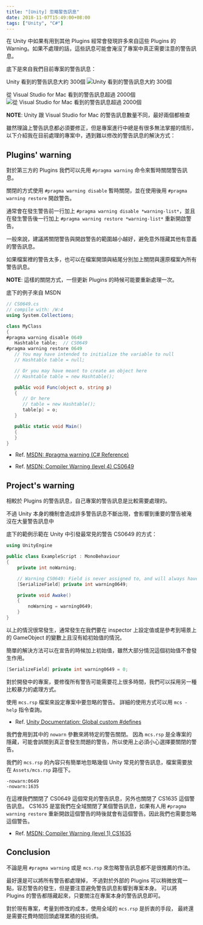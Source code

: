 ```yaml
---
title: "[Unity] 忽略警告訊息"
date: 2018-11-07T15:49:00+08:00
tags: ["Unity", "C#"]
---
```


在 Unity 中如果有用到其他 Plugins 經常會發現許多來自這些 Plugins 的 Warning。如果不處理的話，這些訊息可能會淹沒了專案中真正需要注意的警告訊息。

底下是來自我們目前專案的警告訊息：

Unity 看到的警告訊息大約 300個
![Unity 看到的警告訊息大約 300個](/Blog/images/Unity-Ignore-Warning/Warning-1.png)

從 Visual Studio for Mac 看到的警告訊息超過 2000個
![從 Visual Studio for Mac 看到的警告訊息超過 2000個](/Blog/images/Unity-Ignore-Warning/Warning-2.png)


**NOTE**: Unity 跟 Visual Studio for Mac 的警告訊息數量不同，最好兩個都檢查


雖然理論上警告訊息都必須要修正，但是專案進行中總是有很多無法掌握的情形，
以下介紹我在目前處理的專案中，遇到難以修改的警告訊息的解決方式：


## Plugins' warning

對於第三方的 Plugins 我們可以先用 `#pragma warning` 命令來暫時關閉警告訊息。

關閉的方式使用 `#pragma warning disable` 暫時關閉，並在使用後用 `#pragma warning restore` 開啟警告。

通常會在發生警告前一行加上 `#pragma warning disable *warning-list*`，並且在發生警告後一行加上 `#pragma warning restore *warning-list*` 重新開啟警告。

一般來說，建議將關閉警告與開啟警告的範圍越小越好，避免意外隱藏其他有意義的警告訊息。

如果檔案裡的警告太多，也可以在檔案開頭與結尾分別加上關閉與還原檔案內所有警告訊息。

**NOTE**: 這樣的關閉方式，一但更新 Plugins 的時候可能要重新處理一次。


底下的例子來自 MSDN

```csharp
// CS0649.cs
// compile with: /W:4
using System.Collections;

class MyClass
{
#pragma warning disable 0649
   Hashtable table;  // CS0649
#pragma warning restore 0649
   // You may have intended to initialize the variable to null
   // Hashtable table = null;

   // Or you may have meant to create an object here
   // Hashtable table = new Hashtable();

   public void Func(object o, string p)
   {
      // Or here
      // table = new Hashtable();
      table[p] = o;
   }

   public static void Main()
   {
   }
}
```

- Ref. [MSDN: #pragma warning (C# Reference)](https://docs.microsoft.com/en-us/dotnet/csharp/language-reference/preprocessor-directives/preprocessor-pragma-warning)

- Ref. [MSDN: Compiler Warning (level 4) CS0649](https://docs.microsoft.com/en-us/dotnet/csharp/misc/cs0649)


## Project's warning

相較於 Plugins 的警告訊息，自己專案的警告訊息是比較需要處理的。

不過 Unity 本身的機制會造成許多警告訊息不斷出現，會影響到重要的警告被淹沒在大量警告訊息中

底下的範例示範在 Unity 中引發最常見的警告 CS0649 的方式：

```csharp
using UnityEngine

public class ExampleScript : MonoBehaviour
{
    private int noWarning;

    // Warning CS0649: Field is never assigned to, and will always have its default value null
    [SerializeField] private int warning0649;

    private void Awake()
    {
        noWarning = warning0649;
    }
}
```

以上的情況很常發生，通常發生在我們要在 inspector 上設定值或是參考到場景上的 GameObject 的變數上且沒有給初始值的情況。

簡單的解決方法可以在宣告的時候加上初始值，雖然大部分情況這個初始值不會發生作用。

```csharp
[SerializeField] private int warning0649 = 0;
```


對於開發中的專案，要修復所有警告可能需要花上很多時間，我們可以採用另一種比較暴力的處理方式。

使用 `mcs.rsp` 檔案來設定專案中要忽略的警告。
詳細的使用方式可以用 `mcs -help` 指令查詢。

- Ref. [Unity Documentation: Global custom #defines](https://docs.microsoft.com/en-us/dotnet/csharp/misc/cs0649)

我們會用到其中的 `nowarn` 參數來將特定的警告關閉。
因為 `mcs.rsp` 是全專案的隱藏，可能會誤關到真正會發生問題的警告，所以使用上必須小心選擇要關閉的警告。


我們的 `mcs.rsp` 的內容只有簡單地忽略幾個 Unity 常見的警告訊息，檔案需要放在 `Assets/mcs.rsp` 路徑下。

```text
-nowarn:0649
-nowarn:1635
```

在這裡我們關閉了 CS0649 這個常見的警告訊息，另外也關閉了 CS1635 這個警告訊息。
CS1635 是當我們在全域關閉了某個警告訊息，如果有人用 `#pragma warning restore` 重新開啟這個警告的時後就會有這個警告。因此我們也需要忽略這個警告。

- Ref. [MSDN: Compiler Warning (level 1) CS1635](https://docs.microsoft.com/en-us/dotnet/csharp/misc/cs0649)


## Conclusion

不論是用 `#pragma warning` 或是 `mcs.rsp` 來忽略警告訊息都不是很推薦的作法。

最好還是可以將所有警告都處理掉，
不過對於外部的 Plugins 可以稍微放寬一點，容忍警告的發生，但是要注意避免警告訊息影響到專案本身。
可以將 Plugins 的警告都隱藏起來，只要關注在專案本身的警告訊息即可。

對於現有專案，考量到修改的成本，使用全域的 `mcs.rsp` 是折衷的手段，
最終還是需要花費時間回頭處理累積的技術債。

